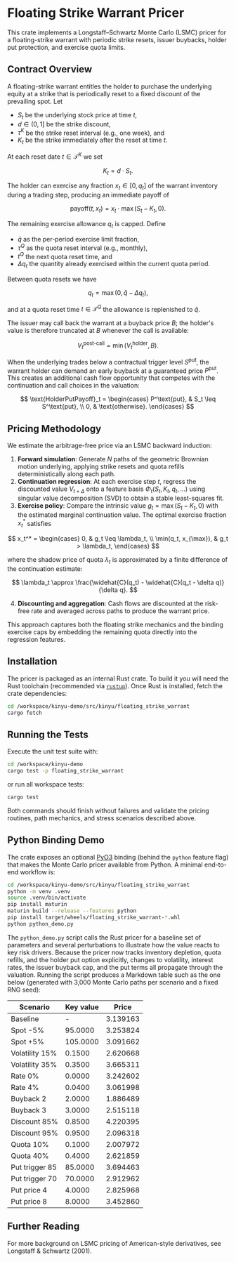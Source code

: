 # Floating Strike Warrant Pricer

This crate implements a Longstaff–Schwartz Monte Carlo (LSMC) pricer for a floating-strike warrant with periodic strike resets, issuer buybacks, holder put protection, and exercise quota limits.

## Contract Overview

A floating-strike warrant entitles the holder to purchase the underlying equity at a strike that is periodically reset to a fixed discount of the prevailing spot. Let

- $S_t$ be the underlying stock price at time $t$,
- $d \in (0,1]$ be the strike discount,
- $\tau^K$ be the strike reset interval (e.g., one week), and
- $K_t$ be the strike immediately after the reset at time $t$.

At each reset date $t \in \mathcal{T}^K$ we set

$$
K_t = d \cdot S_t.
$$

The holder can exercise any fraction $x_t \in [0, q_t]$ of the warrant inventory during a trading step, producing an immediate payoff of

$$
\text{payoff}(t, x_t) = x_t \cdot \max(S_t - K_t, 0).
$$

The remaining exercise allowance $q_t$ is capped. Define

- $\bar{q}$ as the per-period exercise limit fraction,
- $\tau^Q$ as the quota reset interval (e.g., monthly),
- $t^Q$ the next quota reset time, and
- $\Delta q_t$ the quantity already exercised within the current quota period.

Between quota resets we have

$$
q_t = \max\bigl(0, \bar{q} - \Delta q_t\bigr),
$$

and at a quota reset time $t \in \mathcal{T}^Q$ the allowance is replenished to $\bar{q}$.

The issuer may call back the warrant at a buyback price $B$; the holder's value is therefore truncated at $B$ whenever the call is available:

$$
V_t^{\text{post-call}} = \min\left(V_t^{\text{holder}}, B\right).
$$

When the underlying trades below a contractual trigger level $S^\text{put}$, the warrant holder can demand an early buyback at a guaranteed price $P^\text{put}$. This creates an additional cash flow opportunity that competes with the continuation and call choices in the valuation:

$$
\text{HolderPutPayoff}_t =
\begin{cases}
P^\text{put}, & S_t \leq S^\text{put}, \\
0, & \text{otherwise}.
\end{cases}
$$

## Pricing Methodology

We estimate the arbitrage-free price via an LSMC backward induction:

1. **Forward simulation**: Generate $N$ paths of the geometric Brownian motion underlying, applying strike resets and quota refills deterministically along each path.
2. **Continuation regression**: At each exercise step $t$, regress the discounted value $V_{t+\Delta}$ onto a feature basis $\Phi_t(S_t, K_t, q_t, \ldots)$ using singular value decomposition (SVD) to obtain a stable least-squares fit.
3. **Exercise policy**: Compare the intrinsic value $g_t = \max(S_t - K_t, 0)$ with the estimated marginal continuation value. The optimal exercise fraction $x_t^*$ satisfies

$$
x_t^* =
\begin{cases}
0, & g_t \leq \lambda_t, \\
\min(q_t, x_{\max}), & g_t > \lambda_t,
\end{cases}
$$

   where the shadow price of quota $\lambda_t$ is approximated by a finite difference of the continuation estimate:

$$
\lambda_t \approx \frac{\widehat{C}(q_t) - \widehat{C}(q_t - \delta q)}{\delta q}.
$$

4. **Discounting and aggregation**: Cash flows are discounted at the risk-free rate and averaged across paths to produce the warrant price.

This approach captures both the floating strike mechanics and the binding exercise caps by embedding the remaining quota directly into the regression features.

## Installation

The pricer is packaged as an internal Rust crate. To build it you will need the Rust toolchain (recommended via [`rustup`](https://rustup.rs/)). Once Rust is installed, fetch the crate dependencies:

```bash
cd /workspace/kinyu-demo/src/kinyu/floating_strike_warrant
cargo fetch
```

## Running the Tests

Execute the unit test suite with:

```bash
cd /workspace/kinyu-demo
cargo test -p floating_strike_warrant
```

or run all workspace tests:

```bash
cargo test
```

Both commands should finish without failures and validate the pricing routines, path mechanics, and stress scenarios described above.

## Python Binding Demo

The crate exposes an optional [PyO3](https://pyo3.rs/) binding (behind the `python` feature flag) that makes the Monte Carlo pricer available from Python. A minimal end-to-end workflow is:

```bash
cd /workspace/kinyu-demo/src/kinyu/floating_strike_warrant
python -m venv .venv
source .venv/bin/activate
pip install maturin
maturin build --release --features python
pip install target/wheels/floating_strike_warrant-*.whl
python python_demo.py
```

The `python_demo.py` script calls the Rust pricer for a baseline set of parameters and several perturbations to illustrate how the value reacts to key risk drivers. Because the pricer now tracks inventory depletion, quota refills, and the holder put option explicitly, changes to volatility, interest rates, the issuer buyback cap, and the put terms all propagate through the valuation. Running the script produces a Markdown table such as the one below (generated with 3,000 Monte Carlo paths per scenario and a fixed RNG seed):

| Scenario | Key value | Price |
| --- | --- | --- |
| Baseline | - | 3.139163 |
| Spot -5% | 95.0000 | 3.253824 |
| Spot +5% | 105.0000 | 3.091662 |
| Volatility 15% | 0.1500 | 2.620668 |
| Volatility 35% | 0.3500 | 3.665311 |
| Rate 0% | 0.0000 | 3.242602 |
| Rate 4% | 0.0400 | 3.061998 |
| Buyback 2 | 2.0000 | 1.886489 |
| Buyback 3 | 3.0000 | 2.515118 |
| Discount 85% | 0.8500 | 4.220395 |
| Discount 95% | 0.9500 | 2.096318 |
| Quota 10% | 0.1000 | 2.007972 |
| Quota 40% | 0.4000 | 2.621859 |
| Put trigger 85 | 85.0000 | 3.694463 |
| Put trigger 70 | 70.0000 | 2.912962 |
| Put price 4 | 4.0000 | 2.825968 |
| Put price 8 | 8.0000 | 3.452860 |

## Further Reading

For more background on LSMC pricing of American-style derivatives, see Longstaff & Schwartz (2001).

